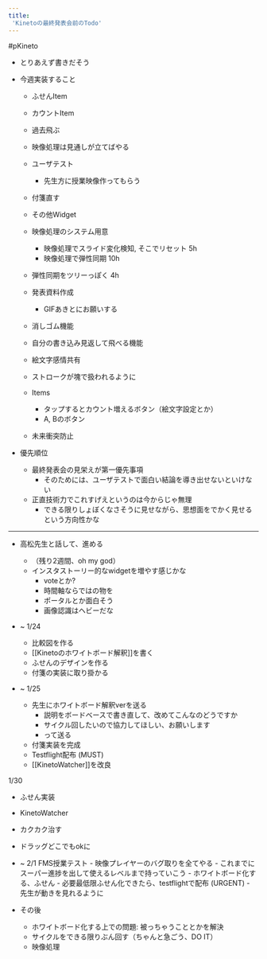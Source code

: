 ```yaml
---
title:
 'Kinetoの最終発表会前のTodo'
---
```


#pKineto
- とりあえず書きだそう
- 今週実装すること
    - ふせんItem
    - カウントItem
    - 過去飛ぶ
    - 映像処理は見通しが立てばやる


    - ユーザテスト
        - 先生方に授業映像作ってもらう
    - 付箋直す
    - その他Widget
    - 映像処理のシステム用意
        - 映像処理でスライド変化検知, そこでリセット 5h
        - 映像処理で弾性同期 10h
    - 弾性同期をツリーっぽく 4h
    - 発表資料作成
        - GIFあきとにお願いする
    - 消しゴム機能
    - 自分の書き込み見返して飛べる機能
    - 絵文字感情共有
    - ストロークが塊で扱われるように
    - Items
        - タップするとカウント増えるボタン（絵文字設定とか）
        - A, Bのボタン
    - 未来衝突防止

- 優先順位
    - 最終発表会の見栄えが第一優先事項
        - そのためには、ユーザテストで面白い結論を導き出せないといけない
    - 正直技術力でこれすげえというのは今からじゃ無理
        - できる限りしょぼくなさそうに見せながら、思想面をでかく見せるという方向性かな

---

- 高松先生と話して、進める
    - （残り2週間、oh my god）
    - インスタストーリー的なwidgetを増やす感じかな
        - voteとか?
        - 時間軸ならではの物を
        - ポータルとか面白そう
        - 画像認識はヘビーだな


- ~ 1/24
    - 比較図を作る
    - [[Kinetoのホワイトボード解釈]]を書く
    - ふせんのデザインを作る
    - 付箋の実装に取り掛かる
- ~ 1/25
    - 先生にホワイトボード解釈verを送る
        - 説明をボードベースで書き直して、改めてこんなのどうですか
        - サイクル回したいので協力してほしい、お願いします
        - って送る
    - 付箋実装を完成
    - Testflight配布 (MUST)
    - [[KinetoWatcher]]を改良

1/30
- ふせん実装
- KinetoWatcher
- カクカク治す
- ドラッグどこでもokに

- ~ 2/1 FMS授業テスト
        - 映像プレイヤーのバグ取りを全てやる
        - これまでにスーパー進捗を出して使えるレベルまで持っていこう
        - ホワイトボード化する、ふせん
            - 必要最低限ふせん化できたら、testflightで配布 (URGENT)
        - 先生が動きを見れるように

- その後
    - ホワイトボード化する上での問題: 被っちゃうこととかを解決
    - サイクルをできる限りぶん回す（ちゃんと急ごう、DO IT）
    - 映像処理
